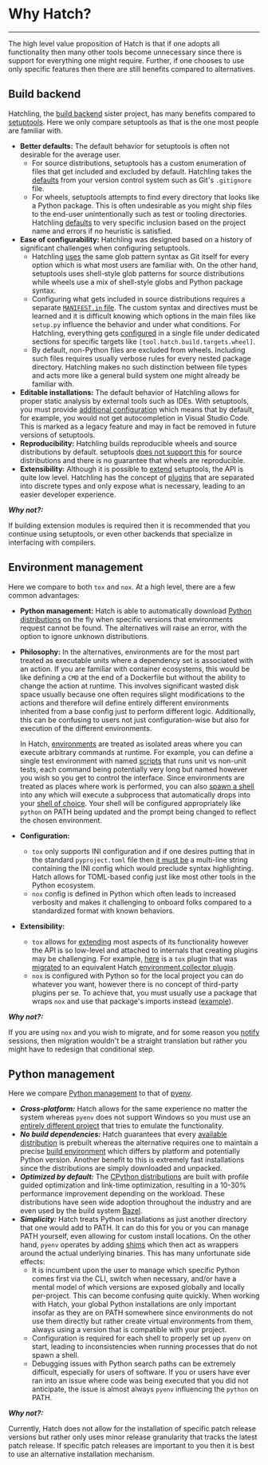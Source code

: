 # Why Hatch?

-----

The high level value proposition of Hatch is that if one adopts all functionality then many other tools become unnecessary since there is support for everything one might require. Further, if one chooses to use only specific features then there are still benefits compared to alternatives.

## Build backend

Hatchling, the [build backend](config/build.md#build-system) sister project, has many benefits compared to [setuptools](https://github.com/pypa/setuptools). Here we only compare setuptools as that is the one most people are familiar with.

- **Better defaults:** The default behavior for setuptools is often not desirable for the average user.
    - For source distributions, setuptools has a custom enumeration of files that get included and excluded by default. Hatchling takes the [defaults](plugins/builder/sdist.md#default-file-selection) from your version control system such as Git's `.gitignore` file.
    - For wheels, setuptools attempts to find every directory that looks like a Python package. This is often undesirable as you might ship files to the end-user unintentionally such as test or tooling directories. Hatchling [defaults](plugins/builder/wheel.md#default-file-selection) to very specific inclusion based on the project name and errors if no heuristic is satisfied.
- **Ease of configurability:** Hatchling was designed based on a history of significant challenges when configuring setuptools.
    - Hatchling [uses](config/build.md#patterns) the same glob pattern syntax as Git itself for every option which is what most users are familiar with. On the other hand, setuptools uses shell-style glob patterns for source distributions while wheels use a mix of shell-style globs and Python package syntax.
    - Configuring what gets included in source distributions requires a separate [`MANIFEST.in` file](https://setuptools.pypa.io/en/latest/userguide/miscellaneous.html#using-manifest-in). The custom syntax and directives must be learned and it is difficult knowing which options in the main files like `setup.py` influence the behavior and under what conditions. For Hatchling, everything gets [configured](config/build.md) in a single file under dedicated sections for specific targets like `[tool.hatch.build.targets.wheel]`.
    - By default, non-Python files are excluded from wheels. Including such files requires usually verbose rules for every nested package directory. Hatchling makes no such distinction between file types and acts more like a general build system one might already be familiar with.
- **Editable installations:** The default behavior of Hatchling allows for proper static analysis by external tools such as IDEs. With setuptools, you must provide [additional configuration](https://setuptools.pypa.io/en/latest/userguide/development_mode.html#legacy-behavior) which means that by default, for example, you would not get autocompletion in Visual Studio Code. This is marked as a legacy feature and may in fact be removed in future versions of setuptools.
- **Reproducibility:** Hatchling builds reproducible wheels and source distributions by default. setuptools [does not support this](https://github.com/pypa/setuptools/issues/2133) for source distributions and there is no guarantee that wheels are reproducible.
- **Extensibility:** Although it is possible to [extend](https://setuptools.pypa.io/en/latest/userguide/extension.html) setuptools, the API is quite low level. Hatchling has the concept of [plugins](https://hatch.pypa.io/latest/plugins/about/) that are separated into discrete types and only expose what is necessary, leading to an easier developer experience.

***Why not?:***

If building extension modules is required then it is recommended that you continue using setuptools, or even other backends that specialize in interfacing with compilers.

## Environment management

Here we compare to both `tox` and `nox`. At a high level, there are a few common advantages:

- **Python management:** Hatch is able to automatically download [Python distributions](plugins/environment/virtual.md#internal-distributions) on the fly when specific versions that environments request cannot be found. The alternatives will raise an error, with the option to ignore unknown distributions.
- **Philosophy:** In the alternatives, environments are for the most part treated as executable units where a dependency set is associated with an action. If you are familiar with container ecosystems, this would be like defining a `CMD` at the end of a Dockerfile but without the ability to change the action at runtime. This involves significant wasted disk space usually because one often requires slight modifications to the actions and therefore will define entirely different environments inherited from a base config just to perform different logic. Additionally, this can be confusing to users not just configuration-wise but also for execution of the different environments.

    In Hatch, [environments](environment.md) are treated as isolated areas where you can execute arbitrary commands at runtime. For example, you can define a single test environment with named [scripts](config/environment/overview.md#scripts) that runs unit vs non-unit tests, each command being potentially very long but named however you wish so you get to control the interface. Since environments are treated as places where work is performed, you can also [spawn a shell](environment.md#entering-environments) into any which will execute a subprocess that automatically drops into your [shell of choice](config/hatch.md#shell). Your shell will be configured appropriately like `python` on PATH being updated and the prompt being changed to reflect the chosen environment.

- **Configuration:**
    - `tox` only supports INI configuration and if one desires putting that in the standard `pyproject.toml` file then [it must be](https://tox.wiki/en/4.11.4/config.html#pyproject-toml) a multi-line string containing the INI config which would preclude syntax highlighting. Hatch allows for TOML-based config just like most other tools in the Python ecosystem.
    - `nox` config is defined in Python which often leads to increased verbosity and makes it challenging to onboard folks compared to a standardized format with known behaviors.
- **Extensibility:**
    - `tox` allows for [extending](https://tox.wiki/en/4.11.4/plugins_api.html) most aspects of its functionality however the API is so low-level and attached to internals that creating plugins may be challenging. For example, [here](https://github.com/DataDog/integrations-core/blob/4f4cf10613797e97e7155c75859532a0732d1dff/datadog_checks_dev/datadog_checks/dev/plugin/tox.py) is a `tox` plugin that was [migrated](https://github.com/DataDog/integrations-core/blob/4eb2a1d530bcf810542cf9e45b48fadc7057301c/datadog_checks_dev/datadog_checks/dev/plugin/hatch/environment_collector.py#L100-L148) to an equivalent Hatch [environment collector plugin](plugins/environment-collector/reference.md).
    - `nox` is configured with Python so for the local project you can do whatever you want, however there is no concept of third-party plugins per se. To achieve that, you must usually use a package that wraps `nox` and use that package's imports instead ([example](https://github.com/cjolowicz/nox-poetry)).

***Why not?:***

If you are using `nox` and you wish to migrate, and for some reason you [notify](https://nox.thea.codes/en/stable/config.html#nox.sessions.Session.notify) sessions, then migration wouldn't be a straight translation but rather you might have to redesign that conditional step.

## Python management

Here we compare [Python management](cli/reference.md#hatch-python) to that of [pyenv](https://github.com/pyenv/pyenv).

- ***Cross-platform:*** Hatch allows for the same experience no matter the system whereas `pyenv` does not support Windows so you must use an [entirely different project](https://github.com/pyenv-win/pyenv-win) that tries to emulate the functionality.
- ***No build dependencies:*** Hatch guarantees that every [available distribution](cli/reference.md#hatch-python-show) is prebuilt whereas the alternative requires one to maintain a precise [build environment](https://github.com/pyenv/pyenv/wiki#suggested-build-environment) which differs by platform and potentially Python version. Another benefit to this is extremely fast installations since the distributions are simply downloaded and unpacked.
- ***Optimized by default:*** The [CPython distributions](plugins/environment/virtual.md#cpython) are built with profile guided optimization and link-time optimization, resulting in a 10-30% performance improvement depending on the workload. These distributions have seen wide adoption throughout the industry and are even used by the build system [Bazel](https://bazel.build).
- ***Simplicity:*** Hatch treats Python installations as just another directory that one would add to PATH. It can do this for you or you can manage PATH yourself, even allowing for custom install locations. On the other hand, `pyenv` operates by adding [shims](https://github.com/pyenv/pyenv/tree/74a2523c97d2e5c1dbdca7b58f3372324ccad4e6#understanding-shims) which then act as wrappers around the actual underlying binaries. This has many unfortunate side effects:
    - It is incumbent upon the user to manage which specific Python comes first via the CLI, switch when necessary, and/or have a mental model of which versions are exposed globally and locally per-project. This can become confusing quite quickly. When working with Hatch, your global Python installations are only important insofar as they are on PATH somewhere since environments do not use them directly but rather create virtual environments from them, always using a version that is compatible with your project.
    - Configuration is required for each shell to properly set up `pyenv` on start, leading to inconsistencies when running processes that do not spawn a shell.
    - Debugging issues with Python search paths can be extremely difficult, especially for users of software. If you or users have ever ran into an issue where code was being executed that you did not anticipate, the issue is almost always `pyenv` influencing the `python` on PATH.

***Why not?:***

Currently, Hatch does not allow for the installation of specific patch release versions but rather only uses minor release granularity that tracks the latest patch release. If specific patch releases are important to you then it is best to use an alternative installation mechanism.
